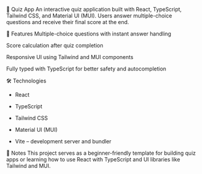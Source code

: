 🧠 Quiz App
An interactive quiz application built with React, TypeScript, Tailwind CSS, and Material UI (MUI). Users answer multiple-choice questions and receive their final score at the end.

🔧 Features
Multiple-choice questions with instant answer handling

Score calculation after quiz completion

Responsive UI using Tailwind and MUI components

Fully typed with TypeScript for better safety and autocompletion

🛠 Technologies
- React

- TypeScript

- Tailwind CSS

- Material UI (MUI)

- Vite – development server and bundler

📌 Notes
This project serves as a beginner-friendly template for building quiz apps or learning how to use React with TypeScript and UI libraries like Tailwind and MUI.
